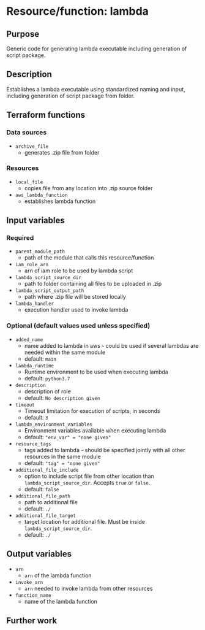 # Resource/function: lambda

## Purpose
Generic code for generating lambda executable including generation of script package.

## Description
Establishes a lambda executable using standardized naming and input, including generation of script package from folder. 

## Terraform functions

### Data sources
- `archive_file`
    - generates .zip file from folder

### Resources
- `local_file`
    - copies file from any location into .zip source folder
- `aws_lambda_function` 
    - establishes lambda function 

## Input variables
### Required
- `parent_module_path`
    - path of the module that calls this resource/function
- `iam_role_arn`
    - arn of iam role to be used by lambda script
- `lambda_script_source_dir`
    - path to folder containing all files to be uploaded in .zip
- `lambda_script_output_path`
    - path where .zip file will be stored locally
- `lambda_handler`
    - execution handler used to invoke lambda

### Optional (default values used unless specified)
- `added_name`
    - name added to lambda in aws - could be used if several lambdas are needed within the same module
    - default: `main`
- `lambda_runtime`
    - Runtime environment to be used when executing lambda
    - default: `python3.7`
- `description`
    - description of role
    - default: `No description given`
- `timeout`
    - Timeout limitation for execution of scripts, in seconds
    - default: `3`
- `lambda_environment_variables`
    - Environment variables available when executing lambda
    - default: `"env_var" = "none given"`
- `resource_tags`
    - tags added to lambda - should be specified jointly with all other resources in the same module
    - default: `"tag" = "none given"`
- `additional_file_include`
    - option to include script file from other location than `lambda_script_source_dir`. Accepts `true` or `false`.
    - default: `false`
- `additional_file_path`
    - path to additional file
    - default: `./`
- `additional_file_target`
    - target location for additional file. Must be inside `lambda_script_source_dir`. 
    - default: `./`


## Output variables
- `arn`
    - `arn` of the lambda function
- `invoke_arn`
    - `arn` needed to invoke lambda from other resources
- `function_name`
    - name of the lambda function

## Further work

